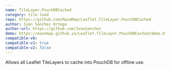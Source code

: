 ```yaml
---
name: TileLayer.PouchDBCached
category: tile-load
repo: https://github.com/MazeMap/Leaflet.TileLayer.PouchDBCached
author: Iván Sánchez Ortega
author-url: https://github.com/IvanSanchez
demo: https://mazemap.github.io/Leaflet.TileLayer.PouchDBCached/demo.html
compatible-v0:
compatible-v1: true
compatible-v2: false
---
```


Allows all Leaflet TileLayers to cache into PouchDB for offline use.
